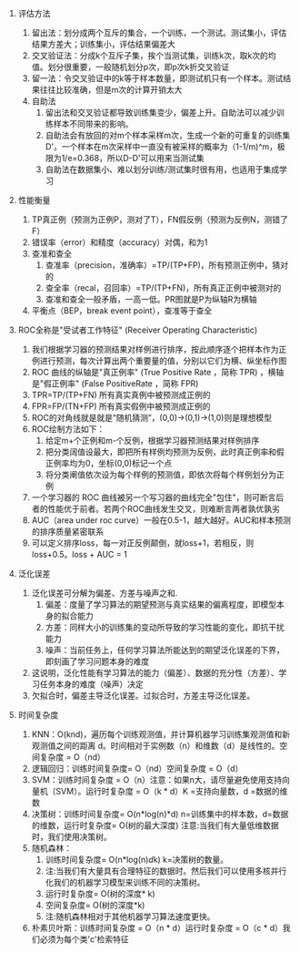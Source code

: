 1. 评估方法
   1. 留出法：划分成两个互斥的集合，一个训练，一个测试。测试集小，评估结果方差大；训练集小，评估结果偏差大
   2. 交叉验证法：分成k个互斥子集，挨个当测试集，训练k次，取k次的均值。划分很重要，一般随机划分p次，即p次k折交叉验证
   3. 留一法：令交叉验证中的k等于样本数量，即测试机只有一个样本。测试结果往往比较准确，但是m次的计算开销太大
   4. 自助法
      1. 留出法和交叉验证都导致训练集变少，偏差上升。自助法可以减少训练样本不同带来的影响。
      2. 自助法会有放回的对m个样本采样m次，生成一个新的可重复的训练集D'。一个样本在m次采样中一直没有被采样的概率为（1-1/m)^m，极限为1/e=0.368，所以D-D'可以用来当测试集
      3. 自助法在数据集小、难以划分训练/测试集时很有用，也适用于集成学习

2. 性能衡量
   1. TP真正例（预测为正例P，测对了T），FN假反例（预测为反例N，测错了F）
   2. 错误率（error）和精度（accuracy）对偶，和为1
   3. 查准和查全
      1. 查准率（precision，准确率）=TP/(TP+FP)，所有预测正例中，猜对的
      2. 查全率（recal，召回率）=TP/(TP+FN)，所有真正正例中被测对的
      3. 查准和查全一般矛盾，一高一低。PR图就是P为纵轴R为横轴
   4. 平衡点（BEP，break event point），查准等于查全

3. ROC全称是"受试者工作特征" (Receiver Operating Characteristic)
   1. 我们根据学习器的预测结果对样例进行排序，按此顺序逐个把样本作为正例进行预测，每次计算出两个重要量的值，分别以它们为横、纵坐标作图
   2. ROC 曲线的纵轴是"真正例率" (True Positive Rate ，简称 TPR) ，横轴是"假正例率" (False PositiveRate ，简称 FPR) 
   3. TPR=TP/(TP+FN) 所有真实真例中被预测成正例的
   4. FPR=FP/(TN+FP) 所有真实假例中被预测成正例的
   5. ROC的对角线就是就是“随机猜测”，(0,0)->(0,1)->(1,0)则是理想模型
   6. ROC绘制方法如下：
      1. 给定m+个正例和m-个反例，根据学习器预测结果对样例排序
      2. 把分类阔值设最大，即把所有样例均预测为反例，此时真正例率和假正例率均为0，坐标(0,0)标记一个点
      3. 将分类阐值依次设为每个样例的预测值，即依次将每个样例划分为正例
   7. 一个学习器的 ROC 曲线被另一个写习器的曲线完全"包住"，则可断言后者的性能优于前者。若两个ROC曲线发生交叉，则难断言两者孰优孰劣
   8. AUC（area under roc curve）一般在0.5-1，越大越好。AUC和样本预测的排序质量紧密联系
   9. 可以定义排序loss，每一对正反例颠倒，就loss+1，若相反，则loss+0.5。loss + AUC = 1

4. 泛化误差
   1. 泛化误差可分解为偏差、方差与噪声之和.
      1. 偏差：度量了学习算法的期望预测与真实结果的偏离程度，即模型本身的拟合能力
      2. 方差：同样大小的训练集的变动所导致的学习性能的变化，即抗干扰能力
      3. 噪声：当前任务上，任何学习算法所能达到的期望泛化误差的下界，即刻画了学习问题本身的难度
   2. 这说明，泛化性能有学习算法的能力（偏差）、数据的充分性（方差）、学习任务本身的难度（噪声）决定
   3. 欠拟合时，偏差主导泛化误差。过拟合时，方差主导泛化误差。

5. 时间复杂度
   1. KNN：O(knd)，遍历每个训练观测值，并计算机器学习训练集观测值和新观测值之间的距离 d。时间相对于实例数（n）和维数（d）是线性的。空间复杂度 = O（nd）
   2. 逻辑回归：训练时间复杂度= O（nd）空间复杂度 = O（d）
   3. SVM：训练时间复杂度 = O（n）注意：如果n大，请尽量避免使用支持向量机（SVM）。运行时复杂度 = O（k * d）K =支持向量数，d =数据的维数
   4. 决策树：训练时间复杂度= O(n*log(n)*d) n=训练集中的样本数，d=数据的维数，运行时复杂度= O(树的最大深度) 注意:当我们有大量低维数据时，我们使用决策树。
   5. 随机森林：
      1. 训练时间复杂度= O(n*log(n)*d*k) k=决策树的数量。
      2. 注:当我们有大量具有合理特征的数据时。然后我们可以使用多核并行化我们的机器学习模型来训练不同的决策树。
      3. 运行时复杂度= O(树的深度* k) 
      4. 空间复杂度= O(树的深度*k)
      5. 注:随机森林相对于其他机器学习算法速度更快。
   6. 朴素贝叶斯：训练时间复杂度 = O（n * d）运行时复杂度 = O（c * d）我们必须为每个类'c'检索特征